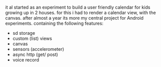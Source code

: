 it al started as an experiment to build a user friendly calendar for kids growing up in 2 houses. for this i had to render a calendar view, with the canvas. after almost a year its more my central project for Android experiments. containing the following features:

- sd storage
- custom (list) views
- canvas
- sensors (accelerometer)
- async http (get/ post)
- voice record

